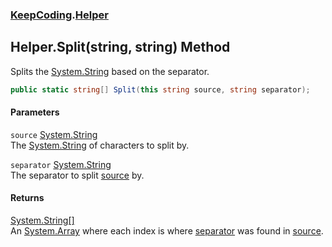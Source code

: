 ### [KeepCoding](KeepCoding.md 'KeepCoding').[Helper](KeepCoding_Helper.md 'KeepCoding.Helper')
## Helper.Split(string, string) Method
Splits the [System.String](https://docs.microsoft.com/en-us/dotnet/api/System.String 'System.String') based on the separator.  
```csharp
public static string[] Split(this string source, string separator);
```
#### Parameters
<a name='KeepCoding_Helper_Split(string_string)_source'></a>
`source` [System.String](https://docs.microsoft.com/en-us/dotnet/api/System.String 'System.String')  
The [System.String](https://docs.microsoft.com/en-us/dotnet/api/System.String 'System.String') of characters to split by.
  
<a name='KeepCoding_Helper_Split(string_string)_separator'></a>
`separator` [System.String](https://docs.microsoft.com/en-us/dotnet/api/System.String 'System.String')  
The separator to split [source](KeepCoding_Helper_Split(string_string).md#KeepCoding_Helper_Split(string_string)_source 'KeepCoding.Helper.Split(string, string).source') by.
  
#### Returns
[System.String](https://docs.microsoft.com/en-us/dotnet/api/System.String 'System.String')[[]](https://docs.microsoft.com/en-us/dotnet/api/System.Array 'System.Array')  
An [System.Array](https://docs.microsoft.com/en-us/dotnet/api/System.Array 'System.Array') where each index is where [separator](KeepCoding_Helper_Split(string_string).md#KeepCoding_Helper_Split(string_string)_separator 'KeepCoding.Helper.Split(string, string).separator') was found in [source](KeepCoding_Helper_Split(string_string).md#KeepCoding_Helper_Split(string_string)_source 'KeepCoding.Helper.Split(string, string).source').
